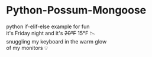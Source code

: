 # Python-Possum-Mongoose
python if-elif-else example for fun<br>
it's Friday night and it's ~~20&deg;F~~ 15&deg;F  :chart_with_downwards_trend:<br>
snuggling my keyboard in the warm glow<br>
of my monitors :bulb:
